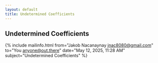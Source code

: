 ```yaml
---
layout: default
title: Undetermined Coefficients
---
```


## Undetermined Coefficients

{% include mailinfo.html from="Jakob Nacanaynay <jnac8080@gmail.com>" to="You <anyone@out.there>" date="May 12, 2025, 11:28 AM" subject="Undetermined Coefficients" %}
